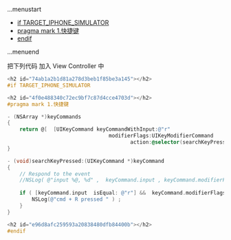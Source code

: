...menustart

 * [if TARGET_IPHONE_SIMULATOR](#74ab1a2b1d81a278d3beb1f85be3a145)
 * [pragma mark 1.快捷键](#4f0e488340c72ec9bf7c87d4cce4703d)
 * [endif](#e96d8afc259593a20838480dfb84400b)

...menuend



把下列代码 加入 View Controller 中

```objective-c
<h2 id="74ab1a2b1d81a278d3beb1f85be3a145"></h2>
#if TARGET_IPHONE_SIMULATOR

<h2 id="4f0e488340c72ec9bf7c87d4cce4703d"></h2>
#pragma mark 1.快捷键

- (NSArray *)keyCommands
{
    return @[  [UIKeyCommand keyCommandWithInput:@"r"
                                 modifierFlags:UIKeyModifierCommand
                                        action:@selector(searchKeyPressed:)]   ];
}

- (void)searchKeyPressed:(UIKeyCommand *)keyCommand
{
    // Respond to the event
    //NSLog( @"input %@, %d" ,  keyCommand.input , keyCommand.modifierFlags ) ;
    
    if ( [keyCommand.input  isEqual: @"r"] &&  keyCommand.modifierFlags == UIKeyModifierCommand ) {
        NSLog(@"cmd + R pressed " ) ;
    }
}

<h2 id="e96d8afc259593a20838480dfb84400b"></h2>
#endif
```
